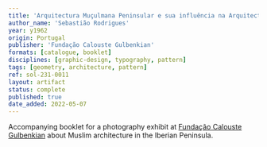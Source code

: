 ```yaml
---
title: 'Arquitectura Muçulmana Peninsular e sua influência na Arquitectura Cristã'
author_name: 'Sebastião Rodrigues'
year: y1962
origin: Portugal
publisher: 'Fundação Calouste Gulbenkian'
formats: [catalogue, booklet]
disciplines: [graphic-design, typography, pattern]
tags: [geometry, architecture, pattern]
ref: sol-231-0011
layout: artifact
status: complete
published: true
date_added: 2022-05-07
---
```

Accompanying booklet for a photography exhibit at <a class="text cat-link publisher" href="/publishers/Fundação Calouste Gulbenkian/">Fundação Calouste Gulbenkian</a> about Muslim architecture in the Iberian Peninsula.
